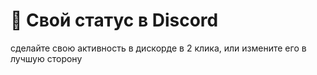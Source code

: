 # 👋 Свой статус в Discord
сделайте свою активность в дискорде в 2 клика, или измените его в лучшую сторону
